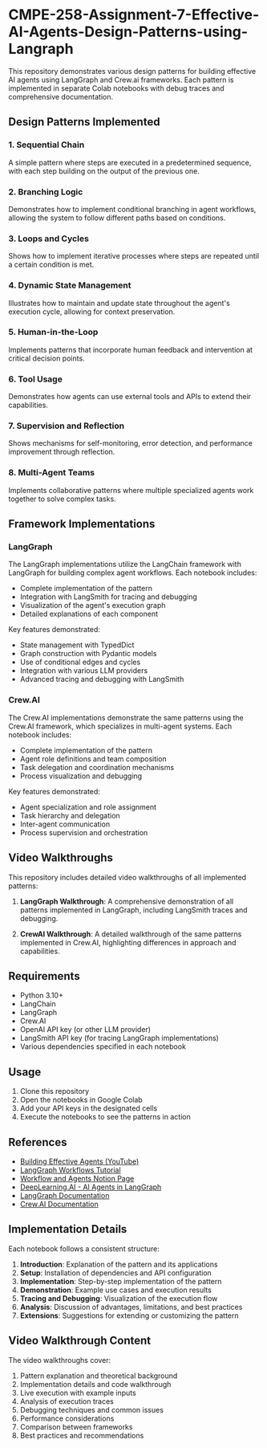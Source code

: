 # CMPE-258-Assignment-7-Effective-AI-Agents-Design-Patterns-using-Langraph

This repository demonstrates various design patterns for building effective AI agents using LangGraph and Crew.ai frameworks. Each pattern is implemented in separate Colab notebooks with debug traces and comprehensive documentation.

## Design Patterns Implemented

### 1. Sequential Chain

A simple pattern where steps are executed in a predetermined sequence, with each step building on the output of the previous one.

### 2. Branching Logic

Demonstrates how to implement conditional branching in agent workflows, allowing the system to follow different paths based on conditions.

### 3. Loops and Cycles

Shows how to implement iterative processes where steps are repeated until a certain condition is met.

### 4. Dynamic State Management

Illustrates how to maintain and update state throughout the agent's execution cycle, allowing for context preservation.

### 5. Human-in-the-Loop

Implements patterns that incorporate human feedback and intervention at critical decision points.

### 6. Tool Usage

Demonstrates how agents can use external tools and APIs to extend their capabilities.

### 7. Supervision and Reflection

Shows mechanisms for self-monitoring, error detection, and performance improvement through reflection.

### 8. Multi-Agent Teams

Implements collaborative patterns where multiple specialized agents work together to solve complex tasks.

## Framework Implementations

### LangGraph

The LangGraph implementations utilize the LangChain framework with LangGraph for building complex agent workflows. Each notebook includes:

- Complete implementation of the pattern
- Integration with LangSmith for tracing and debugging
- Visualization of the agent's execution graph
- Detailed explanations of each component

Key features demonstrated:
- State management with TypedDict
- Graph construction with Pydantic models
- Use of conditional edges and cycles
- Integration with various LLM providers
- Advanced tracing and debugging with LangSmith

### Crew.AI

The Crew.AI implementations demonstrate the same patterns using the Crew.AI framework, which specializes in multi-agent systems. Each notebook includes:

- Complete implementation of the pattern
- Agent role definitions and team composition
- Task delegation and coordination mechanisms
- Process visualization and debugging

Key features demonstrated:
- Agent specialization and role assignment
- Task hierarchy and delegation
- Inter-agent communication
- Process supervision and orchestration

## Video Walkthroughs

This repository includes detailed video walkthroughs of all implemented patterns:

1. **LangGraph Walkthrough**: A comprehensive demonstration of all patterns implemented in LangGraph, including LangSmith traces and debugging.

2. **CrewAI Walkthrough**: A detailed walkthrough of the same patterns implemented in Crew.AI, highlighting differences in approach and capabilities.

## Requirements

- Python 3.10+
- LangChain
- LangGraph
- Crew.AI
- OpenAI API key (or other LLM provider)
- LangSmith API key (for tracing LangGraph implementations)
- Various dependencies specified in each notebook

## Usage

1. Clone this repository
2. Open the notebooks in Google Colab
3. Add your API keys in the designated cells
4. Execute the notebooks to see the patterns in action

## References

- [Building Effective Agents (YouTube)](https://www.youtube.com/watch?v=aHCDrAbH_go)
- [LangGraph Workflows Tutorial](https://langchain-ai.github.io/langgraph/tutorials/workflows)
- [Workflow and Agents Notion Page](https://mirror-feeling-d80.notion.site/Workflow-And-Agents-17e808527b1780d792a0d934ce62bee6)
- [DeepLearning.AI - AI Agents in LangGraph](https://www.deeplearning.ai/short-courses/ai-agents-in-langgraph/)
- [LangGraph Documentation](https://langchain-ai.github.io/langgraph/)
- [Crew.AI Documentation](https://docs.crewai.com/)

## Implementation Details

Each notebook follows a consistent structure:

1. **Introduction**: Explanation of the pattern and its applications
2. **Setup**: Installation of dependencies and API configuration
3. **Implementation**: Step-by-step implementation of the pattern
4. **Demonstration**: Example use cases and execution results
5. **Tracing and Debugging**: Visualization of the execution flow
6. **Analysis**: Discussion of advantages, limitations, and best practices
7. **Extensions**: Suggestions for extending or customizing the pattern

## Video Walkthrough Content

The video walkthroughs cover:

1. Pattern explanation and theoretical background
2. Implementation details and code walkthrough
3. Live execution with example inputs
4. Analysis of execution traces
5. Debugging techniques and common issues
6. Performance considerations
7. Comparison between frameworks
8. Best practices and recommendations
